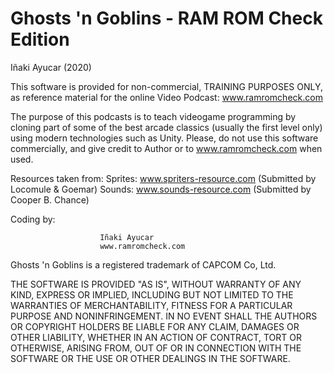 # Ghosts 'n Goblins - RAM ROM Check Edition
Iñaki Ayucar (2020)

This software is provided for non-commercial, TRAINING PURPOSES ONLY, as reference material for the online Video Podcast: www.ramromcheck.com 

The purpose of this podcasts is to teach videogame programming by cloning part of some of the best arcade classics (usually the first level only) using modern technologies 
such as Unity. Please, do not use this software commercially, and give credit to Author or to www.ramromcheck.com when used. 

Resources taken from:
						Sprites:	www.spriters-resource.com	(Submitted by Locomule & Goemar)
						Sounds:		www.sounds-resource.com		(Submitted by Cooper B. Chance)

Coding by: 

						Iñaki Ayucar
						www.ramromcheck.com

Ghosts 'n Goblins is a registered trademark of CAPCOM Co, Ltd.

THE SOFTWARE IS PROVIDED "AS IS", WITHOUT WARRANTY OF ANY KIND, EXPRESS OR IMPLIED, INCLUDING BUT NOT LIMITED TO THE WARRANTIES OF MERCHANTABILITY, 
FITNESS FOR A PARTICULAR PURPOSE AND NONINFRINGEMENT. IN NO EVENT SHALL THE AUTHORS OR COPYRIGHT HOLDERS BE LIABLE FOR ANY CLAIM, DAMAGES OR OTHER LIABILITY, 
WHETHER IN AN ACTION OF CONTRACT, TORT OR OTHERWISE, ARISING FROM, OUT OF OR IN CONNECTION WITH THE SOFTWARE OR THE USE OR OTHER DEALINGS IN THE SOFTWARE.
